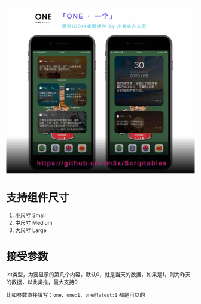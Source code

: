 ![](/one/screenshot.jpg)

# 支持组件尺寸
1. 小尺寸 Small    
2. 中尺寸 Medium    
3. 大尺寸 Large    

# 接受参数
int类型，为要显示的第几个内容，默认0，就是当天的数据，如果是1，则为昨天的数据，以此类推，最大支持9

比如参数直接填写：`one`、`one:1`、`one@latest:1` 都是可以的

